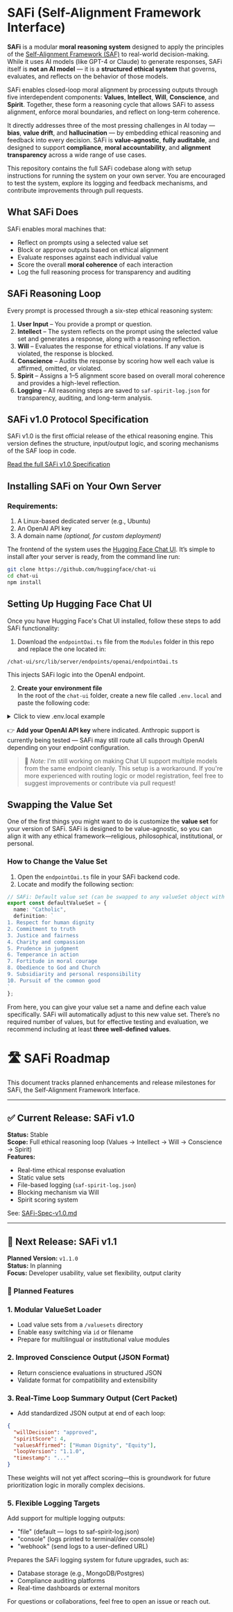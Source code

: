 # SAFi (Self-Alignment Framework Interface)

**SAFi** is a modular **moral reasoning system** designed to apply the principles of the [Self-Alignment Framework (SAF)](https://www.selfalignmentframework.com) to real-world decision-making. While it uses AI models (like GPT-4 or Claude) to generate responses, SAFi itself is **not an AI model** — it is a **structured ethical system** that governs, evaluates, and reflects on the behavior of those models.

SAFi enables closed-loop moral alignment by processing outputs through five interdependent components: **Values**, **Intellect**, **Will**, **Conscience**, and **Spirit**. Together, these form a reasoning cycle that allows SAFi to assess alignment, enforce moral boundaries, and reflect on long-term coherence.

It directly addresses three of the most pressing challenges in AI today — **bias**, **value drift**, and **hallucination** — by embedding ethical reasoning and feedback into every decision. SAFi is **value-agnostic**, **fully auditable**, and designed to support **compliance**, **moral accountability**, and **alignment transparency** across a wide range of use cases.

This repository contains the full SAFi codebase along with setup instructions for running the system on your own server. You are encouraged to test the system, explore its logging and feedback mechanisms, and contribute improvements through pull requests.

## What SAFi Does

SAFi enables moral machines that:
- Reflect on prompts using a selected value set
- Block or approve outputs based on ethical alignment
- Evaluate responses against each individual value
- Score the overall **moral coherence** of each interaction
- Log the full reasoning process for transparency and auditing

## SAFi Reasoning Loop

Every prompt is processed through a six-step ethical reasoning system:

1. **User Input** – You provide a prompt or question.
2. **Intellect** – The system reflects on the prompt using the selected value set and generates a response, along with a reasoning reflection.
3. **Will** – Evaluates the response for ethical violations. If any value is violated, the response is blocked.
4. **Conscience** – Audits the response by scoring how well each value is affirmed, omitted, or violated.
5. **Spirit** – Assigns a 1–5 alignment score based on overall moral coherence and provides a high-level reflection.
6. **Logging** – All reasoning steps are saved to `saf-spirit-log.json` for transparency, auditing, and long-term analysis.

## SAFi v1.0 Protocol Specification

SAFi v1.0 is the first official release of the ethical reasoning engine. This version defines the structure, input/output logic, and scoring mechanisms of the SAF loop in code.

[Read the full SAFi v1.0 Specification](./SAFi-Spec-v1.0.md)

## Installing  SAFi on Your Own Server 

### Requirements:
1. A Linux-based dedicated server (e.g., Ubuntu)
2. An OpenAI API key
3. A domain name *(optional, for custom deployment)*

The frontend of the system uses the [Hugging Face Chat UI](https://github.com/huggingface/chat-ui). It’s simple to install after your server is ready, from the command line run:

```bash
git clone https://github.com/huggingface/chat-ui
cd chat-ui
npm install
```


##  Setting Up Hugging Face Chat UI

Once you have Hugging Face's Chat UI installed, follow these steps to add  SAFi functionality:

1. Download the `endpointOai.ts` file from the `Modules` folder in this repo and replace the one located in:

```
/chat-ui/src/lib/server/endpoints/openai/endpointOai.ts
```

This injects  SAFi logic into the OpenAI endpoint.

2. **Create your environment file**  
In the root of the `chat-ui` folder, create a new file called `.env.local` and paste the following code:

<details>
<summary> Click to view .env.local example</summary>

```env
OPENAI_API_KEY=

ANTHROPIC_API_KEY=

MODELS=`[
  { "name": "gpt-4o", "displayName": "GPT 4o", "endpoints": [{ "type": "openai" }] },
  { "name": "claude-3-5-sonnet-20241022", "displayName": "Claude 3.5 Sonnet", "endpoints": [{ "type": "anthropic" }] }
]`

OPENID_CONFIG=`{
  "PROVIDER_URL": "https://accounts.google.com",
  "CLIENT_ID": "",
  "CLIENT_SECRET": "",
  "SCOPES": "openid profile email"
}`

PUBLIC_APP_NAME= SAFi
PUBLIC_APP_VERSION=0.1
PUBLIC_APP_ASSETS= SAFi
PUBLIC_APP_COLOR=blue
PUBLIC_APP_DESCRIPTION= SAFi uses the Self-Alignment Framework to think, filter, reflect, and log its decisions ethically.
PUBLIC_APP_DATA_SHARING="Your conversations are private and never used for training. Spirit-level summaries may be logged locally for ethical alignment."
PUBLIC_APP_DISCLAIMER=" SAFi is a prototype. Responses are AI-generated and should be used with discernment and personal judgment."
```

</details>

👉 **Add your OpenAI API key** where indicated. Anthropic support is currently being tested —  SAFi may still route all calls through OpenAI depending on your endpoint configuration.

> 💬 *Note:* I'm still working on making Chat UI support multiple models from the same endpoint cleanly. This setup is a workaround. If you're more experienced with routing logic or model registration, feel free to suggest improvements or contribute via pull request!


## Swapping the Value Set

One of the first things you might want to do is customize the **value set** for your version of SAFi. SAFi is designed to be value-agnostic, so you can align it with any ethical framework—religious, philosophical, institutional, or personal.

###  How to Change the Value Set

1. Open the `endpointOai.ts` file in your SAFi backend code.
2. Locate and modify the following section:

```ts
// SAFi: Default value set (can be swapped to any valueSet object with "name" and "definition")
export const defaultValueSet = {
  name: "Catholic",
  definition: `
1. Respect for human dignity
2. Commitment to truth
3. Justice and fairness
4. Charity and compassion
5. Prudence in judgment
6. Temperance in action
7. Fortitude in moral courage
8. Obedience to God and Church
9. Subsidiarity and personal responsibility
10. Pursuit of the common good
`
};

`````

From here, you can give your value set a name and define each value specifically. SAFi will automatically adjust to this new value set. There’s no required number of values, but for effective testing and evaluation, we recommend including at least **three well-defined values**.

# 🛣️ SAFi Roadmap

This document tracks planned enhancements and release milestones for SAFi, the Self-Alignment Framework Interface.

---

## ✅ Current Release: SAFi v1.0

**Status:** Stable  
**Scope:** Full ethical reasoning loop (Values → Intellect → Will → Conscience → Spirit)  
**Features:**
- Real-time ethical response evaluation
- Static value sets
- File-based logging (`saf-spirit-log.json`)
- Blocking mechanism via Will
- Spirit scoring system

See: [SAFi-Spec-v1.0.md](./SAFi-Spec-v1.0.md)

---

## 🧭 Next Release: SAFi v1.1

**Planned Version:** `v1.1.0`  
**Status:** In planning  
**Focus:** Developer usability, value set flexibility, output clarity

### 🔧 Planned Features

### 1. Modular ValueSet Loader
- Load value sets from a `/valuesets` directory
- Enable easy switching via `id` or filename
- Prepare for multilingual or institutional value modules

### 2. Improved Conscience Output (JSON Format)
- Return conscience evaluations in structured JSON
- Validate format for compatibility and extensibility

### 3. Real-Time Loop Summary Output (Cert Packet)
- Add standardized JSON output at end of each loop:
```json
{
  "willDecision": "approved",
  "spiritScore": 4,
  "valuesAffirmed": ["Human Dignity", "Equity"],
  "loopVersion": "1.1.0",
  "timestamp": "..."
}
```
These weights will not yet affect scoring—this is groundwork for future prioritization logic in morally complex decisions.

### 5. Flexible Logging Targets
   Add support for multiple logging outputs:
   * "file" (default — logs to saf-spirit-log.json)
   * "console" (logs printed to terminal/dev console)
   * "webhook" (send logs to a user-defined URL)

Prepares the SAFi logging system for future upgrades, such as:
* Database storage (e.g., MongoDB/Postgres)
* Compliance auditing platforms
* Real-time dashboards or external monitors



For questions or collaborations, feel free to open an issue or reach out.

